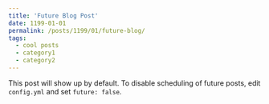 ```yaml
---
title: 'Future Blog Post'
date: 1199-01-01
permalink: /posts/1199/01/future-blog/
tags:
  - cool posts
  - category1
  - category2
---
```


This post will show up by default. To disable scheduling of future posts, edit `config.yml` and set `future: false`. 
